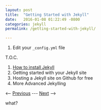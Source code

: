 ```yaml
---
layout: post
title:  "Getting Started with Jekyll"
date:   2016-01-08 01:22:49 -0800
categories: jekyll
permalink: /getting-started-with-jekyll/

---
```


1. Edit your `_config.yml` file

T.O.C.

1. [How to install Jekyll](/how-to-install-jekyll/)
2. Getting started with your Jekyll site
3. Hosting a Jekyll site on Github for free
4. More Advanced Jekylling

<-- [Previous](/how-to-install-jekyll/) --- [Next](/hosting-jekyll-on-github/) -->

what?